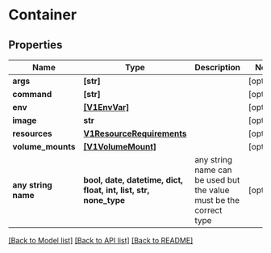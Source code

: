 # Container


## Properties
Name | Type | Description | Notes
------------ | ------------- | ------------- | -------------
**args** | **[str]** |  | [optional] 
**command** | **[str]** |  | [optional] 
**env** | [**[V1EnvVar]**](V1EnvVar.md) |  | [optional] 
**image** | **str** |  | [optional] 
**resources** | [**V1ResourceRequirements**](V1ResourceRequirements.md) |  | [optional] 
**volume_mounts** | [**[V1VolumeMount]**](V1VolumeMount.md) |  | [optional] 
**any string name** | **bool, date, datetime, dict, float, int, list, str, none_type** | any string name can be used but the value must be the correct type | [optional]

[[Back to Model list]](../README.md#documentation-for-models) [[Back to API list]](../README.md#documentation-for-api-endpoints) [[Back to README]](../README.md)


